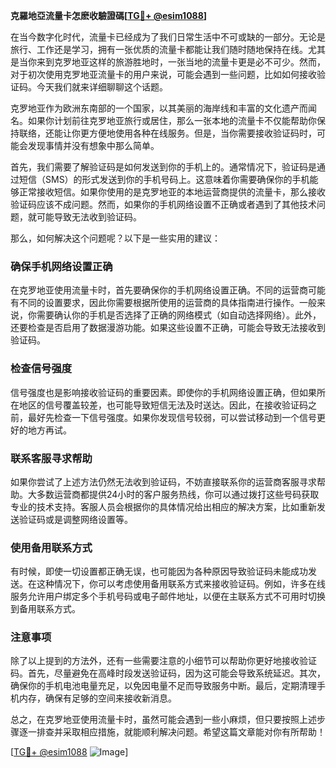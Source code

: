 **克羅地亞流量卡怎麽收驗證碼[[TG💪+ @esim1088](https://t.me/s/esim1088)]**

在当今数字化时代，流量卡已经成为了我们日常生活中不可或缺的一部分。无论是旅行、工作还是学习，拥有一张优质的流量卡都能让我们随时随地保持在线。尤其是当你来到克罗地亚这样的旅游胜地时，一张当地的流量卡更是必不可少。然而，对于初次使用克罗地亚流量卡的用户来说，可能会遇到一些问题，比如如何接收验证码。今天我们就来详细聊聊这个话题。

克罗地亚作为欧洲东南部的一个国家，以其美丽的海岸线和丰富的文化遗产而闻名。如果你计划前往克罗地亚旅行或居住，那么一张本地的流量卡不仅能帮助你保持联络，还能让你更方便地使用各种在线服务。但是，当你需要接收验证码时，可能会发现事情并没有想象中那么简单。

首先，我们需要了解验证码是如何发送到你的手机上的。通常情况下，验证码是通过短信（SMS）的形式发送到你的手机号码上。这意味着你需要确保你的手机能够正常接收短信。如果你使用的是克罗地亚的本地运营商提供的流量卡，那么接收验证码应该不成问题。然而，如果你的手机网络设置不正确或者遇到了其他技术问题，就可能导致无法收到验证码。

那么，如何解决这个问题呢？以下是一些实用的建议：

### 确保手机网络设置正确

在克罗地亚使用流量卡时，首先要确保你的手机网络设置正确。不同的运营商可能有不同的设置要求，因此你需要根据所使用的运营商的具体指南进行操作。一般来说，你需要确认你的手机是否选择了正确的网络模式（如自动选择网络）。此外，还要检查是否启用了数据漫游功能。如果这些设置不正确，可能会导致无法接收到验证码。

### 检查信号强度

信号强度也是影响接收验证码的重要因素。即使你的手机网络设置正确，但如果所在地区的信号覆盖较差，也可能导致短信无法及时送达。因此，在接收验证码之前，最好先检查一下信号强度。如果你发现信号较弱，可以尝试移动到一个信号更好的地方再试。

### 联系客服寻求帮助

如果你尝试了上述方法仍然无法收到验证码，不妨直接联系你的运营商客服寻求帮助。大多数运营商都提供24小时的客户服务热线，你可以通过拨打这些号码获取专业的技术支持。客服人员会根据你的具体情况给出相应的解决方案，比如重新发送验证码或是调整网络设置等。

### 使用备用联系方式

有时候，即使一切设置都正确无误，也可能因为各种原因导致验证码未能成功发送。在这种情况下，你可以考虑使用备用联系方式来接收验证码。例如，许多在线服务允许用户绑定多个手机号码或电子邮件地址，以便在主联系方式不可用时切换到备用联系方式。

### 注意事项

除了以上提到的方法外，还有一些需要注意的小细节可以帮助你更好地接收验证码。首先，尽量避免在高峰时段发送验证码，因为这可能会导致系统延迟。其次，确保你的手机电池电量充足，以免因电量不足而导致服务中断。最后，定期清理手机内存，确保有足够的空间来接收新消息。

总之，在克罗地亚使用流量卡时，虽然可能会遇到一些小麻烦，但只要按照上述步骤逐一排查并采取相应措施，就能顺利解决问题。希望这篇文章能对你有所帮助！

[[TG💪+ @esim1088](https://t.me/s/esim1088) ![Image](https://i.postimg.cc/4NQfJmqS/Snipaste-2025-05-13-00-14-12.png)]